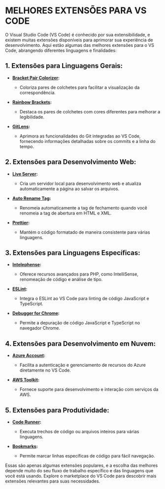 # MELHORES EXTENSÕES PARA VS CODE
O Visual Studio Code (VS Code) é conhecido por sua extensibilidade, e existem muitas extensões disponíveis para aprimorar sua experiência de desenvolvimento. Aqui estão algumas das melhores extensões para o VS Code, abrangendo diferentes linguagens e finalidades:

## **1. Extensões para Linguagens Gerais:**
- **[Bracket Pair Colorizer](https://marketplace.visualstudio.com/items?itemName=CoenraadS.bracket-pair-colorizer):**
  - Coloriza pares de colchetes para facilitar a visualização da correspondência.

- **[Rainbow Brackets](https://marketplace.visualstudio.com/items?itemName=2gua.rainbow-brackets):**
  - Destaca os pares de colchetes com cores diferentes para melhorar a legibilidade.

- **[GitLens](https://marketplace.visualstudio.com/items?itemName=eamodio.gitlens):**
  - Aprimora as funcionalidades do Git integradas ao VS Code, fornecendo informações detalhadas sobre os commits e a linha do tempo.

## **2. Extensões para Desenvolvimento Web:**
- **[Live Server](https://marketplace.visualstudio.com/items?itemName=ritwickdey.LiveServer):**
  - Cria um servidor local para desenvolvimento web e atualiza automaticamente a página ao salvar os arquivos.

- **[Auto Rename Tag](https://marketplace.visualstudio.com/items?itemName=formulahendry.auto-rename-tag):**
  - Renomeia automaticamente a tag de fechamento quando você renomeia a tag de abertura em HTML e XML.

- **[Prettier](https://marketplace.visualstudio.com/items?itemName=esbenp.prettier-vscode):**
  - Mantém o código formatado de maneira consistente para várias linguagens.

## **3. Extensões para Linguagens Específicas:**
- **[Intelephense](https://marketplace.visualstudio.com/items?itemName=bmewburn.vscode-intelephense-client):**
  - Oferece recursos avançados para PHP, como IntelliSense, renomeação de código e análise de tipo.

- **[ESLint](https://marketplace.visualstudio.com/items?itemName=dbaeumer.vscode-eslint):**
  - Integra o ESLint ao VS Code para linting de código JavaScript e TypeScript.

- **[Debugger for Chrome](https://marketplace.visualstudio.com/items?itemName=msjsdiag.debugger-for-chrome):**
  - Permite a depuração de código JavaScript e TypeScript no navegador Chrome.

## **4. Extensões para Desenvolvimento em Nuvem:**
- **[Azure Account](https://marketplace.visualstudio.com/items?itemName=ms-vscode.azure-account):**
  - Facilita a autenticação e gerenciamento de recursos do Azure diretamente no VS Code.

- **[AWS Toolkit](https://marketplace.visualstudio.com/items?itemName=amazonwebservices.aws-toolkit-vscode):**
  - Fornece suporte para desenvolvimento e interação com serviços da AWS.

## **5. Extensões para Produtividade:**
- **[Code Runner](https://marketplace.visualstudio.com/items?itemName=formulahendry.code-runner):**
  - Executa trechos de código ou arquivos inteiros para várias linguagens.

- **[Bookmarks](https://marketplace.visualstudio.com/items?itemName=alefragnani.Bookmarks):**
  - Permite marcar linhas específicas de código para fácil navegação.

Essas são apenas algumas extensões populares, e a escolha das melhores depende muito do seu fluxo de trabalho específico e das linguagens que você está usando. Explore o marketplace do VS Code para descobrir mais extensões relevantes para suas necessidades.